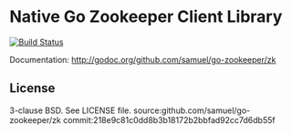 Native Go Zookeeper Client Library
===================================

[![Build Status](https://travis-ci.org/samuel/go-zookeeper.png)](https://travis-ci.org/samuel/go-zookeeper)

Documentation: http://godoc.org/github.com/samuel/go-zookeeper/zk

License
-------

3-clause BSD. See LICENSE file.
source:github.com/samuel/go-zookeeper/zk
commit:218e9c81c0dd8b3b18172b2bbfad92cc7d6db55f
